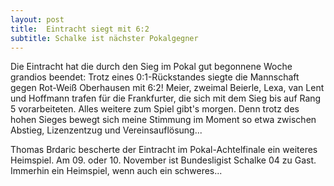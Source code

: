 ```yaml
---
layout: post
title:  Eintracht siegt mit 6:2
subtitle: Schalke ist nächster Pokalgegner
---
```


Die Eintracht hat die durch den Sieg im Pokal gut begonnene Woche grandios beendet: Trotz eines 0:1-Rückstandes siegte die Mannschaft gegen Rot-Weiß Oberhausen mit 6:2! Meier, zweimal Beierle, Lexa, van Lent und Hoffmann trafen für die Frankfurter, die sich mit dem Sieg bis auf Rang 5 vorarbeiteten. Alles weitere zum Spiel gibt's morgen. Denn trotz des hohen Sieges bewegt sich meine Stimmung im Moment so etwa zwischen Abstieg, Lizenzentzug und Vereinsauflösung...

Thomas Brdaric bescherte der Eintracht im Pokal-Achtelfinale ein weiteres Heimspiel. Am 09. oder 10. November ist Bundesligist Schalke 04 zu Gast. Immerhin ein Heimspiel, wenn auch ein schweres...
